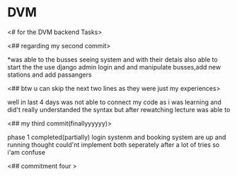 # DVM
<# for the DVM backend Tasks>

<## regarding my second commit>

*was able to the busses seeing system and with their detais also able to start the the use  django admin login and and manipulate busses,add new stations and add passangers

<##  btw u can  skip the next two lines as they were just my experiences>

well in last 4 days was not able to connect my code as i was learning and did't really understanded the syntax
but after rewatching lecture was able to 

<## my third commit(finallyyyyyy)>

phase 1 completed(partially) 
login systenm and booking system are up and running 
thought could'nt implement both seperately after a lot of tries so i'am confuse

<## commitment four >
